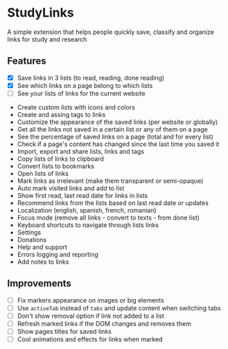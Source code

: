 # StudyLinks

A simple extension that helps people quickly save, classify and organize links
for study and research

## Features

- [x] Save links in 3 lists (to read, reading, done reading)
- [x] See which links on a page belong to which lists
- [ ] See your lists of links for the current website
- Create custom lists with icons and colors
- Create and assing tags to links
- Customize the appearance of the saved links (per website or globally)
- Get all the links not saved in a certain list or any of them on a page
- See the percentage of saved links on a page (total and for every list)
- Check if a page's content has changed since the last time you saved it
- Import, export and share lists, links and tags
- Copy lists of links to clipboard
- Convert lists to bookmarks
- Open lists of links
- Mark links as irrelevant (make them transparent or semi-opaque)
- Auto mark visited links and add to list
- Show first read, last read date for links in lists
- Recommend links from the lists based on last read date or updates
- Localization (english, spanish, french, romanian)
- Focus mode (remove all links - convert to texts - from done list)
- Keyboard shortcuts to navigate through lists links
- Settings
- Donations
- Help and support
- Errors logging and reporting
- Add notes to links

## Improvements

- [ ] Fix markers appearance on images or big elements
- [ ] Use `activeTab` instead of `tabs` and update content when switching tabs
- [ ] Don't show removal option if link not added to a list
- [ ] Refresh marked links if the DOM changes and removes them
- [ ] Show pages titles for saved links
- [ ] Cool animations and effects for links when marked